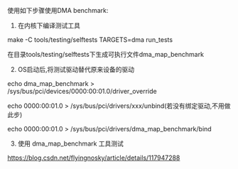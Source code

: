 
使用如下步骤使用DMA benchmark:

1. 在内核下编译测试工具

make -C tools/testing/selftests TARGETS=dma run_tests

在目录tools/testing/selftests下生成可执行文件dma_map_benchmark

2. OS启动后,将测试驱动替代原来设备的驱动

echo dma_map_benchmark > /sys/bus/pci/devices/0000:00:01.0/driver_override

echo 0000:00:01.0 > /sys/bus/pci/drivers/xxx/unbind(若没有绑定驱动,不用做此步)

echo 0000:00:01.0 > /sys/bus/pci/drivers/dma_map_benchmark/bind

3. 使用 dma_map_benchmark 工具测试


https://blog.csdn.net/flyingnosky/article/details/117947288